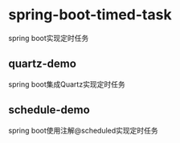 # spring-boot-timed-task
spring boot实现定时任务

## quartz-demo
spring boot集成Quartz实现定时任务
## schedule-demo
spring boot使用注解@scheduled实现定时任务
